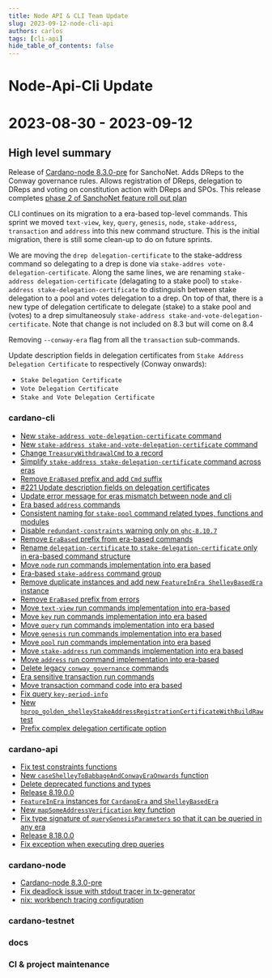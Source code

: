 ```yaml
---
title: Node API & CLI Team Update
slug: 2023-09-12-node-cli-api
authors: carlos
tags: [cli-api]
hide_table_of_contents: false
---
```


# Node-Api-Cli Update
# 2023-08-30 - 2023-09-12

## High level summary

Release of [Cardano-node 8.3.0-pre](https://github.com/input-output-hk/cardano-node/releases/tag/8.3.0-pre) for SanchoNet. Adds DReps to the Conway governance rules. Allows registration of DReps, delegation to DReps and voting on constitution action with DReps and SPOs.
This release completes [phase 2 of SanchoNet feature roll out plan](https://sancho.network/get-started#sanchonet-feature-rollout)

CLI continues on its migration to a era-based top-level commands. This sprint we moved `text-view`, `key`, `query`, `genesis`, `node`, `stake-address`, `transaction` and `address` into this new command structure. This is the initial migration, there is still some clean-up to do on future sprints.

We are moving the `drep delegation-certificate` to the stake-address command so delegating to a drep is done via  `stake-addres vote-delegation-certificate`. Along the same lines, we are renaming
`stake-address delegation-certificate` (delagating to a stake pool) to `stake-address stake-delegation-certificate` to distinguish between stake delegation to a pool and votes delegation to a drep. On top
of that, there is a new type of delegation certificate to delegate (stake) to a stake pool and (votes) to a drep simultaneosuly `stake-address stake-and-vote-delegation-certificate`. Note that change is not included on  8.3 but will come on 8.4

Removing `--conway-era` flag from all the `transaction` sub-commands.

Update description fields in delegation certificates from `Stake Address Delegation Certificate` to respectively (Conway onwards):
  - `Stake Delegation Certificate`
  - `Vote Delegation Certificate`
  - `Stake and Vote Delegation Certificate`

### cardano-cli

- [New `stake-address vote-delegation-certificate` command](https://github.com/input-output-hk/cardano-cli/pull/261)
- [New `stake-address stake-and-vote-delegation-certificate` command](https://github.com/input-output-hk/cardano-cli/pull/257)
- [Change `TreasuryWithdrawalCmd` to a record](https://github.com/input-output-hk/cardano-cli/pull/260)
- [Simplify `stake-address stake-delegation-certificate` command across eras](https://github.com/input-output-hk/cardano-cli/pull/256)
- [Remove `EraBased` prefix and add `Cmd` suffix](https://github.com/input-output-hk/cardano-cli/pull/254)
- [#221 Update description fields on delegation certificates](https://github.com/input-output-hk/cardano-cli/pull/250)
- [Update error message for eras mismatch between node and cli](https://github.com/input-output-hk/cardano-cli/pull/249)
- [Era based `address` commands](https://github.com/input-output-hk/cardano-cli/pull/248)
- [Consistent naming for `stake-pool` command related types, functions and modules](https://github.com/input-output-hk/cardano-cli/pull/246)
- [Disable `redundant-constraints` warning only on `ghc-8.10.7`](https://github.com/input-output-hk/cardano-cli/pull/245)
- [Remove `EraBased` prefix from era-based commands](https://github.com/input-output-hk/cardano-cli/pull/244)
- [Rename `delegation-certificate` to `stake-delegation-certificate` only in era-based command structure](https://github.com/input-output-hk/cardano-cli/pull/243)
- [Move `node` run commands implementation into era based](https://github.com/input-output-hk/cardano-cli/pull/242)
- [Era-based `stake-address` command group](https://github.com/input-output-hk/cardano-cli/pull/241)
- [Remove duplicate instances and add new `FeatureInEra ShelleyBasedEra` instance](https://github.com/input-output-hk/cardano-cli/pull/240)
- [Remove `EraBased` prefix from errors](https://github.com/input-output-hk/cardano-cli/pull/239)
- [Move `text-view` run commands implementation into era-based](https://github.com/input-output-hk/cardano-cli/pull/238)
- [Move `key` run commands implementation into era based](https://github.com/input-output-hk/cardano-cli/pull/237)
- [Move `query` run commands implementation into era based](https://github.com/input-output-hk/cardano-cli/pull/236)
- [Move `genesis` run commands implementation into era based](https://github.com/input-output-hk/cardano-cli/pull/235)
- [Move `pool` run commands implementation into era based](https://github.com/input-output-hk/cardano-cli/pull/234)
- [Move `stake-address` run commands implementation into era based](https://github.com/input-output-hk/cardano-cli/pull/233)
- [Move `address` run command implementation into era-based](https://github.com/input-output-hk/cardano-cli/pull/232)
- [Delete legacy `conway governance` commands](https://github.com/input-output-hk/cardano-cli/pull/231)
- [Era sensitive transaction run commands](https://github.com/input-output-hk/cardano-cli/pull/230)
- [Move transaction command code into era based](https://github.com/input-output-hk/cardano-cli/pull/229)
- [Fix query `key-period-info`](https://github.com/input-output-hk/cardano-cli/pull/228)
- [New `hprop_golden_shelleyStakeAddressRegistrationCertificateWithBuildRaw` test](https://github.com/input-output-hk/cardano-cli/pull/227)
- [Prefix complex delegation certificate option](https://github.com/input-output-hk/cardano-cli/pull/225)

### cardano-api

- [Fix test constraints functions](https://github.com/input-output-hk/cardano-api/pull/233)
- [New `caseShelleyToBabbageAndConwayEraOnwards` function](https://github.com/input-output-hk/cardano-api/pull/231)
- [Delete deprecated functions and types](https://github.com/input-output-hk/cardano-api/pull/230)
- [Release 8.19.0.0](https://github.com/input-output-hk/cardano-api/pull/228)
- [`FeatureInEra` instances for `CardanoEra` and `ShelleyBasedEra`](https://github.com/input-output-hk/cardano-api/pull/226)
- [New `mapSomeAddressVerification` key function](https://github.com/input-output-hk/cardano-api/pull/225)
- [Fix type signature of `queryGenesisParameters` so that it can be queried in any era](https://github.com/input-output-hk/cardano-api/pull/224)
- [Release 8.18.0.0](https://github.com/input-output-hk/cardano-api/pull/222)
- [Fix exception when executing drep queries](https://github.com/input-output-hk/cardano-api/pull/221)

### cardano-node

- [Cardano-node 8.3.0-pre](https://github.com/input-output-hk/cardano-node/releases/tag/8.3.0-pre)
- [Fix deadlock issue with stdout tracer in tx-generator](https://github.com/input-output-hk/cardano-node/pull/5460)
- [nix: workbench tracing configuration](https://github.com/input-output-hk/cardano-node/pull/5453)

### cardano-testnet

### docs

### CI & project maintenance
